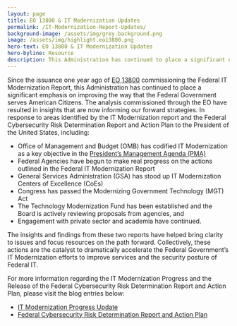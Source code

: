 ```yaml
---
layout: page
title: EO 13800 & IT Modernization Updates
permalink: /IT-Modernization-Report-Updates/
background-image: /assets/img/grey.background.png
image: /assets/img/highlight.eo13800.png
hero-text: EO 13800 & IT Modernization Updates
hero-byline: Resource
description: This Administration has continued to place a significant emphasis on improving the way that the Federal Government serves American Citizens.
---
```

Since the issuance one year ago of [EO 13800](https://www.whitehouse.gov/presidential-actions/presidential-executive-order-strengthening-cybersecurity-federal-networks-critical-infrastructure/) commissioning the Federal IT Modernization Report, this Administration has continued to place a significant emphasis on improving the way that the Federal Government serves American Citizens. The analysis commissioned through the EO have resulted in insights that are now informing our forward strategies. In response to areas identified by the IT Modernization report and the Federal Cybersecurity Risk Determination Report and Action Plan to the President of the United States, including:
* Office of Management and Budget (OMB) has codified IT Modernization as a key objective in the [President’s Management Agenda (PMA)](https://performance.gov/pma/)
* Federal Agencies have begun to make real progress on the actions outlined in the Federal IT Modernization Report
* General Services Administration (GSA) has stood up IT Modernization Centers of Excellence (CoEs)
* Congress has passed the Modernizing Government Technology (MGT) Act
* The Technology Modernization Fund has been established and the Board is actively reviewing proposals from agencies, and
* Engagement with private sector and academia have continued.

The insights and findings from these two reports have helped bring clarity to issues and focus resources on the path forward. Collectively, these actions are the catalyst to dramatically accelerate the Federal Government’s IT Modernization efforts to improve services and the security posture of Federal IT.

For more information regarding the IT Modernization Progress and the Release of the Federal Cybersecurity Risk Determination Report and Action Plan, please visit the blog entries below:
  * [IT Modernization Progress Update]({{site.baseurl}}/2018/05/30/IT-Modernization/)
  * [Federal Cybersecurity Risk Determination Report and Action Plan]({{site.baseurl}}/2018/05/30/Risk-Report/)
